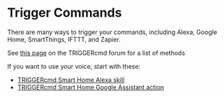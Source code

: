 # Trigger Commands

There are many ways to trigger your commands, including Alexa, Google Home, SmartThings, IFTTT, and Zapier.  

See [this page](https://www.triggercmd.com/forum/topic/30/list-of-ways-to-trigger-your-commands) on the TRIGGERcmd forum for a list of methods

If you want to use your voice, start with these:

* [TRIGGERcmd Smart Home Alexa skill](./SmartHomeAlexa.md)
* [TRIGGERcmd Smart Home Google Assistant action](./SmartHomeGoogle.md)